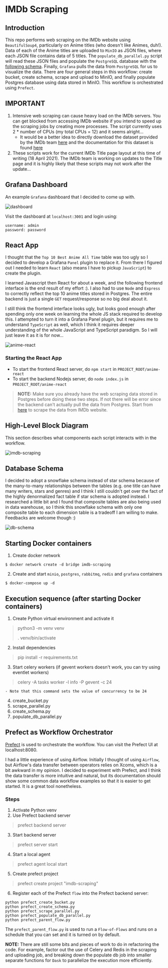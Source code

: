 # IMDb Scraping

## Introduction
This repo performs web scraping on the IMDb website using `BeautifulSoup4`, particularly on Anime titles (who doesn't like Animes, duh!). Data of each of the Anime titles are uploaded to `MinIO` as JSON files, where each JSON file contains data of 5 titles. The `populate_db_parallel.py` script will read these JSON files and populate the `PostgreSQL` database with the [following schema](#database-schema). Finally, `Grafana` pulls the data from `PostgreSQL` for us to visualize the data. There are four general steps in this workflow: create bucket, create schema, scrape and upload to MinIO, and finally populate Postgres database using data stored in MinIO. This workflow is orchestrated using `Prefect`.

## IMPORTANT
1. Intensive web scraping can cause heavy load on the IMDb servers. You can get blocked from accessing IMDb website if you intend to speed up the scraping jobs by creating more processes. The script currently uses 2 * number of CPUs (my total CPUs = 12) and it seems alright...
    - It would be a better idea to directly download the dataset provided by the IMDb team [here](https://datasets.imdbws.com/) and the documentation for this dataset is found [here](https://www.imdb.com/interfaces/)
2. These scripts work for the current IMDb Title page layout at this time of writing (18 April 2021). The IMDb team is working on updates to the Title page and it is highly likely that these scripts may not work after the update...

## Grafana Dashboard
An example `Grafana` dashboard that I decided to come up with. 

![dashboard](./images/dashboard.png)

Visit the dashboard at `localhost:3001` and login using:
```
username: admin
password: password
```

## React App
I thought that the `Top 10 Best Anime All Time` table was too ugly so I decided to develop a Grafana `Panel` plugin to replace it. From there I figured out I needed to learn `React` (also means I have to pickup `JavaScript`) to create the plugin. 

I learned Javascript then React for about a week, and the following frontend interface is the end result of my effort :). I also had to use `Node` and `Express` to correctly reflect the top 10 anime titles stored in Postgres. The entire backend is just a single `GET` request/response so no big deal about it. 

I still think the frontend interface looks ugly, but looks good enough after spending only one week on learning the whole JS stack required to develop this. I attempted to turn it into a Grafana Panel plugin, but it requires me to understand `TypeScript` as well, which I think it requires deeper understanding of the whole JavaScript and TypeScript paradigm. So I will just leave it as it is for now...

![anime-react](./images/anime-react.png)

### Starting the React App
- To start the frontend React server, do `npm start` in `PROJECT_ROOT/anime-react`
- To start the backend Nodejs server, do `node index.js` in `PROJECT_ROOT/anime-react`
> **__NOTE:__** Make sure you already have the web scraping data stored in Postgres before doing these two steps. If not there will be error since the backend can't actually pull the data from Postgres. Start from [here](#starting-docker-containers) to scrape the data from IMDb website. 

## High-Level Block Diagram
This section describes what components each script interacts with in the workflow.

![imdb-scraping](./images/imdb-scraping.png)

## Database Schema
I decided to adopt a snowflake schema instead of star schema because of the many-to-many relationships between the tables (e.g. one title can have many writers, stars and genres) and I think I still couldn't get over the fact of the highly denormalized fact table if star schema is adopted instead. I researched a little bit and I found that composite tables are also being used in data warehouse, so I think this snowflake schema with only one composite table to each dimension table is a tradeoff I am willing to make. Feedbacks are welcome though :)

![db-schema](./images/db-schema.png)

## Starting Docker containers
1. Create docker network
```
$ docker network create -d bridge imdb-scraping
```
2. Create and start `minio`, `postgres`, `rabbitmq`, `redis` and `grafana` containers
```
$ docker-compose up -d
```

## Execution sequence (after starting Docker containers)
1. Create Python virtual environment and activate it
> python3 -m venv venv
> 
> . venv/bin/activate
2. Install dependencies
> pip install -r requirements.txt
3. Start celery workers (if gevent workers doesn't work, you can try using eventlet workers)
> celery -A tasks worker -l info -P gevent -c 24

    - Note that this command sets the value of concurrency to be 24

4. create_bucket.py
5. scrape_parallel.py
6. create_schema.py
7. populate_db_parallel.py


## Prefect as Workflow Orchestrator
[Prefect](https://www.prefect.io/) is used to orchestrate the workflow. You can visit the Prefect UI at localhost:8080. 

I had a little experience of using Airflow. Initially I thought of using `Airflow`, but Airflow's data transfer between operators relies on Xcoms, which is a bit awkward in my opinion. I decided to experiment with Prefect, and I think the data transfer is more intuitive and natural, but its documentation should show some common data workflow examples so that it is easier to get started. It is a great tool nonetheless. 

### Steps
1. Activate Python venv
2. Use Prefect backend server
> prefect backend server
3. Start backend server
> prefect server start
4. Start a local agent
> prefect agent local start
5. Create prefect project
> prefect create project "imdb-scraping"
6. Register each of the Prefect `flow` into the Prefect backend server:
```
python prefect_create_bucket.py
python prefect_create_schema.py
python prefect_scrape_parallel.py
python prefect_populate_db_parallel.py
python prefect_parent_flow.py
```

The `prefect_parent_flow.py` is used to run a `Flow-of-Flows` and runs on a schedule that you can set and it is turned on by default. 

**__NOTE:__** There are still some bits and pieces of work to do in refactoring the code. For example, factor out the use of Celery and Redis in the scraping and uploading job, and breaking down the populate db job into smaller separate functions for `Dask` to parallelize the execution more efficiently. 
